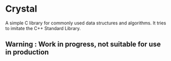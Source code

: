 # Crystal
A simple C library for commonly used data structures and algorithms.
It tries to imitate the C++ Standard Library.

## Warning : Work in progress, not suitable for use in production